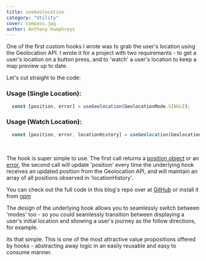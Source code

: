 ```yaml
---
title: useGeolocation
category: "Utility"
cover: compass.jpg
author: Anthony Humphreys
---
```


One of the first custom hooks I wrote was to grab the user's location using the Geolocation API. I wrote it for a project with two requirements - to get a user's location on a button press, and to 'watch' a user's location to keep a map preview up to date.

Let's cut straight to the code:

### Usage (Single Location):

```TypeScript
  const [position, error] = useGeolocation(GeolocationMode.SINGLE);
```

### Usage (Watch Location):

```TypeScript
  const [position, error, locationHistory] = useGeolocation(GeolocationMode.WATCH);
```

<br>

The hook is super simple to use. The first call returns a [position object](https://developer.mozilla.org/en-US/docs/Web/API/GeolocationPosition) or an [error](https://developer.mozilla.org/en-US/docs/Web/API/GeolocationPositionError), the second call will update 'position' every time the underlying hook receives an updated position from the Geolocation API, and will maintain an array of all positions observed in 'locationHistory'.

You can check out the full code in this blog's repo over at [GitHub](https://github.com/anthonyhumphreys/hooks) or install it from [npm](https://www.npmjs.com/package/@anthonyhumphreys/hooks)

The design of the underlying hook allows you to seamlessly switch between 'modes' too - so you could seamlessly transition between displaying a user's initial location and showing a user's journey as the follow directions, for example.

Its that simple. This is one of the most attractive value propositions offered by hooks - abstracting away logic in an easily reusable and easy to consume manner.
